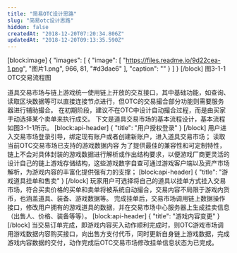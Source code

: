 ```yaml
---
title: "简易OTC设计思路"
slug: "简易otc设计思路"
hidden: false
createdAt: "2018-12-20T07:20:34.806Z"
updatedAt: "2018-12-20T09:13:35.590Z"
---
```

[block:image]
{
  "images": [
    {
      "image": [
        "https://files.readme.io/9d22cea-1.png",
        "图片1.png",
        966,
        81,
        "#d3dae6"
      ],
      "caption": ""
    }
  ]
}
[/block]
                                                      图3-1-1 OTC交易流程图



道具交易市场与链上游戏统一使用链上开放的交互接口，其中基础功能，如查询、读取区块数据等可以直接连接节点进行，但OTC的交易撮合部分功能则需要服务器进行辅助撮合。
在初期阶段，建议不在OTC中设计自动撮合过程，而是由买家手动选择某个卖单来执行成交。
下文是道具交易市场的基本流程设计，基本流程如图3-1-1所示。
[block:api-header]
{
  "title": "用户授权登录"
}
[/block]
用户进入交易市场登录引导，绑定现有账户或者创建新账户，进入道具交易市场；
读取当前OTC交易市场已支持的游戏数据内容
为了提供最佳的兼容性和可定制特性，链上不会对具体封装的游戏数据进行解析或作出结构要求，以便游戏厂商更灵活的设计自己的链上游戏存储结构，这些游戏数字自查可通过游戏客户端以及资产市场解析，为游戏内容的丰富化提供强有力的支撑；
[block:api-header]
{
  "title": "游戏道具挂单和售卖"
}
[/block]
玩家用户可选择将自己的道具以挂单方式挂入交易市场，符合买卖价格的买单和卖单将被系统自动撮合，交易内容不局限于游戏内货币，也涵盖道具、装备、游戏数据等。
完成挂单后，交易市场调用链上数据操作接口，修改用户拥有的游戏道具的数据，并在交易市场中心服务器上生成挂卖信息（出售人、价格、装备等等）。
[block:api-header]
{
  "title": "游戏内容变更"
}
[/block]
当交易订单完成，即游戏内容买入动作顺利完成时，则OTC游戏市场调用游戏数据内容购买接口，向出售方支付代币，同时更新自身链上游戏数据，完成游戏内容数据的交付，动作完成后OTC交易市场修改挂单信息状态为已完成。
